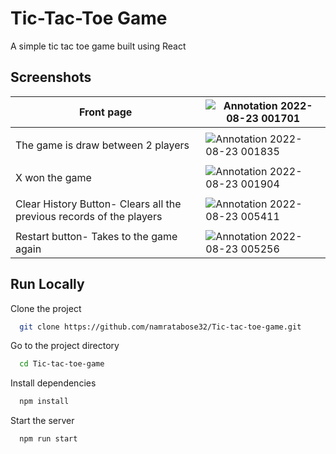 
# Tic-Tac-Toe Game

A simple tic tac toe game built using React
## Screenshots

| Front page|  ![Annotation 2022-08-23 001701](https://user-images.githubusercontent.com/74545248/186000546-c772e4b8-f10d-4d34-bd20-b89f00e8c3f5.png) |
|-----------| ------------- |
||               |
| The game is draw between 2 players|  ![Annotation 2022-08-23 001835](https://user-images.githubusercontent.com/74545248/186000710-5477a4de-1430-4c20-ba5b-0e1094acdc88.png) |
||               |
| X won the game|  ![Annotation 2022-08-23 001904](https://user-images.githubusercontent.com/74545248/186000808-0e0564af-75fd-4e93-a482-4c6d795f1e23.png)|
||               |
| Clear History Button- Clears all the previous records of the players|  ![Annotation 2022-08-23 005411](https://user-images.githubusercontent.com/74545248/186002231-bb095740-a5fb-4902-aa8a-9978e9ba9323.png)|
||               |
| Restart button- Takes to the game again|  ![Annotation 2022-08-23 005256](https://user-images.githubusercontent.com/74545248/186002050-45094c8b-92c5-4994-aa2d-930aba25aae3.png)|



## Run Locally

Clone the project

```bash
  git clone https://github.com/namratabose32/Tic-tac-toe-game.git
```

Go to the project directory

```bash
  cd Tic-tac-toe-game
```

Install dependencies

```bash
  npm install
```

Start the server

```bash
  npm run start
```


